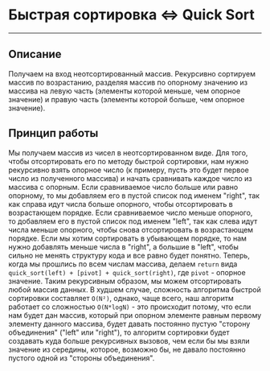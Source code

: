 # Быстрая сортировка <=> Quick Sort

---

## Описание

Получаем на вход неотсортированный массив.
Рекурсивно сортируем массив по возрастанию, разделяя массив по опорному значению из массива на левую часть (элементы которой меньше, чем опорное значение) и правую часть (элементы которой больше, чем опорное значение).

## Принцип работы

Мы получаем массив из чисел в неотсортированном виде. Для того, чтобы отсортировать его по методу быстрой сортировки, нам нужно рекурсивно взять опорное число (к примеру, пусть это будет первое число из полученного массива) и начать сравнивать каждое число из массива с опорным. Если сравниваемое число больше или равно опорному, то мы добавляем его в пустой список под именем "right", так как справа идут числа больше опорного, чтобы отсортировать в возрастающем порядке. Если сравниваемое число меньше опорного, то добавляем его в пустой список под именем "left", так как слева идут числа меньше опорного, чтобы снова отсортировать в возрастающем порядке. Если мы хотим сортировать в убывающем порядке, то нам нужно добавлять меньше числа в "right", а большие в "left", чтобы сильно не менять структуру кода и все равно будет понятно. Теперь, когда мы прошлись по всем числам массива, делаем `return` вида `quick_sort(left) + [pivot] + quick_sort(right)`, где `pivot` - опорное значение.
Таким рекурсивным образом, мы можем отсортировать любой массив данных.
В худшем случае, сложность алгоритма быстрой сортировки составляет `O(N²)`, однако, чаще всего, наш алгоритм работает со сложностью `O(N*logN)` - это происходит потому, что если нам будет дан массив, который при опорном элементе равным первому элементу данного массива, будет давать постоянно пустую "сторону объединения" ("left" или "right"), то алгоритм сортировки будет создавать куда больше рекурсивных вызовов, чем если бы мы взяли значение из середины, которое, возможно бы, не давало постоянно пустого одной из "стороны объединения".
